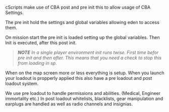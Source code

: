 cScripts make use of CBA post and pre init this to allow usage of CBA Settings. 

The pre init hold the settings and global variables allowing eden to access them.

On mission start the pre init is loaded setting up the global variables. Then Init is executed, after this post init.

> _**NOTE** In a single player environment init runs twise. First time befor pre init and then after. This means that you need a check to stop this from loading in sp._

When on the map screen more or less everything is setup. When you launch your loadout is propperly applied this also have a pre loadout and post loadout system.

We use pre loadout to handle permissions and abilities. (Medical, Engineer immortality etc.)
In post loadout whitelists, blacklists, gear manipulation and earplugs are handled as well as radio channels and insignias. 
